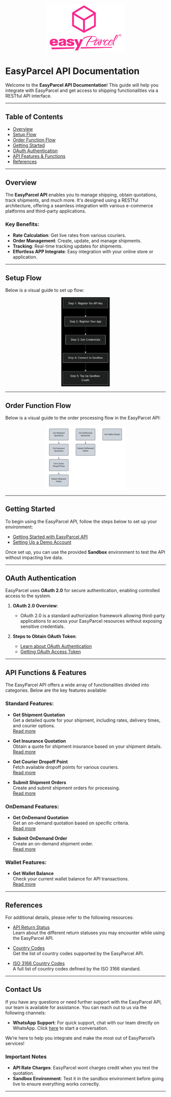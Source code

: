 <p align="center">
  <img src="5.Pictures/easyparcel-transparentqquare-md.png" alt="EasyParcel Logo" style="width:250px;">
</p>

# EasyParcel API Documentation

Welcome to the **EasyParcel API Documentation**! This guide will help you integrate with EasyParcel and get access to shipping functionalities via a RESTful API interface. 

---

## **Table of Contents**

- [Overview](#overview)
- [Setup Flow](#setup-flow)
- [Order Function Flow](#order-function-flow)
- [Getting Started](#getting-started)
- [OAuth Authentication](#oauth-authentication)
- [API Features & Functions](#api-functions--features)
- [References](#references)

---

## **Overview**

The **EasyParcel API** enables you to manage shipping, obtain quotations, track shipments, and much more. It's designed using a RESTful architecture, offering a seamless integration with various e-commerce platforms and third-party applications.

### **Key Benefits**:
- **Rate Calculation**: Get live rates from various couriers.
- **Order Management**: Create, update, and manage shipments.
- **Tracking**: Real-time tracking updates for shipments.
- **Effortless APP Integrate**: Easy integration with your online store or application.

---
## **Setup Flow**

Below is a visual guide to set up flow:

<p align="center">
  <img src="5.Pictures/setup_flow.png" alt="Setup flow" style="width:30%; margin:0; padding:0;">
</p>

---
## **Order Function Flow**

Below is a visual guide to the order processing flow in the EasyParcel API:

<p align="center">
  <img src="5.Pictures/flow_chart.png" alt="Order Flow Chart" style="width:50%; margin:0; padding:0;">
</p>

---

## **Getting Started**

To begin using the EasyParcel API, follow the steps below to set up your environment:

- [Getting Started with EasyParcel API](Guides/1.get_started_with_easy_parcel_open_API.md)
- [Setting Up a Demo Account](Guides/2.setup_demo_account.md)

Once set up, you can use the provided **Sandbox** environment to test the API without impacting live data.

---

## **OAuth Authentication**

EasyParcel uses **OAuth 2.0** for secure authentication, enabling controlled access to the system.

1. **OAuth 2.0 Overview**:
    - OAuth 2.0 is a standard authorization framework allowing third-party applications to access your EasyParcel resources without exposing sensitive credentials.
  
2. **Steps to Obtain OAuth Token**:
    - [Learn about OAuth Authentication](oauth_authentication.md)
    - [Getting OAuth Access Token](Guides/3.get_oauth_access_token.md)

---
## **API Functions & Features**

The EasyParcel API offers a wide array of functionalities divided into categories. Below are the key features available:

### **Standard Features**:
- **Get Shipment Quotation**  
  Get a detailed quote for your shipment, including rates, delivery times, and courier options.  
  [Read more](Features/Shipping/1.get_shipment_quotation.md)

- **Get Insurance Quotation**  
  Obtain a quote for shipment insurance based on your shipment details.  
  [Read more](Features/Shipping/2.get_insurance_quotation.md)

- **Get Courier Dropoff Point**  
  Fetch available dropoff points for various couriers.  
  [Read more](Features/Shipping/3.get_courier_dropoff_point.md)

- **Submit Shipment Orders**  
  Create and submit shipment orders for processing.  
  [Read more](Features/Shipping/4.submit_shipment_orders.md)

### **OnDemand Features**:
- **Get OnDemand Quotation**  
  Get an on-demand quotation based on specific criteria.  
  [Read more](Features/OnDemand/1.get_ondemand_quotation.md)

- **Submit OnDemand Order**  
  Create an on-demand shipment order.  
  [Read more](Features/OnDemand/2.submit_ondemand_order.md)

### **Wallet Features**:
- **Get Wallet Balance**  
  Check your current wallet balance for API transactions.  
  [Read more](Features/get_wallet.md)

---
## **References**

For additional details, please refer to the following resources:

- [API Return Status](References/API_return_status.md)  
  Learn about the different return statuses you may encounter while using the EasyParcel API.
  
- [Country Codes](References/country_code.md)  
  Get the list of country codes supported by the EasyParcel API.

- [ISO 3166 Country Codes](References/ISO_3166.md)  
  A full list of country codes defined by the ISO 3166 standard.
---
## **Contact Us**

If you have any questions or need further support with the EasyParcel API, our team is available for assistance. You can reach out to us via the following channels:
- **WhatsApp Support**: For quick support, chat with our team directly on WhatsApp. Click [here](https://wa.me/6042023160) to start a conversation.

We’re here to help you integrate and make the most out of EasyParcel’s services!



### **Important Notes**
- **API Rate Charges**: EasyParcel wont charges credit when you test the quotation.
- **Sandbox Environment**: Test it in the sandbox environment before going live to ensure everything works correctly.

---


